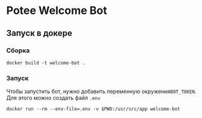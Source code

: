 # Potee Welcome Bot

## Запуск в докере

### Сборка

```
docker build -t welcome-bot .
```

### Запуск

Чтобы запустить бот, нужно добавить переменную окружения`BOT_TOKEN`. Для этого можно создать файл `.env`

```
docker run --rm --env-file=.env -v $PWD:/usr/src/app welcome-bot
```

